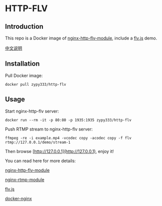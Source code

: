 # HTTP-FLV

## Introduction

This repo is a Docker image of [nginx-http-flv-module](https://github.com/winshining/nginx-http-flv-module), include a [flv.js](https://github.com/bilibili/flv.js) demo.

[中文说明](https://github.com/mugennsou/http-flv/blob/master/README_CN.md)

## Installation

Pull Docker image:

```shell
docker pull zypy333/http-flv
```


## Usage

Start nginx-http-flv server:

```shell
docker run --rm -it -p 80:80 -p 1935:1935 zypy333/http-flv
```

Push RTMP stream to nginx-http-flv server:

```shell
ffmpeg -re -i example.mp4 -vcodec copy -acodec copy -f flv rtmp://127.0.0.1/demo/stream-1
```

Then browse [http://127.0.0.1](http://127.0.0.1), enjoy it!

You can read here for more details:

[nginx-http-flv-module](https://github.com/winshining/nginx-http-flv-module)

[nginx-rtmp-module](https://github.com/arut/nginx-rtmp-module)

[flv.js](https://github.com/bilibili/flv.js)

[docker-nginx](https://github.com/nginxinc/docker-nginx)
